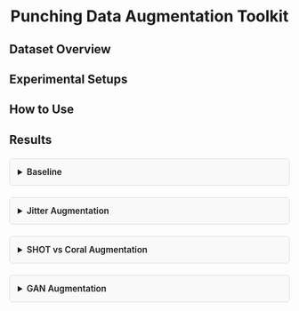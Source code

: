 
<h1 align="center">Punching Data Augmentation Toolkit</h1>


## Dataset Overview


## Experimental Setups

## How to Use


## Results
<details style="margin: 1.5em 0; padding: 1em; border: 1px solid #ddd; border-radius: 6px; background-color: #f9f9f9;">
  <summary style="font-size: 1.1em; font-weight: 600; cursor: pointer;">
    Baseline
  </summary>
  <div align="center" style="margin-top: 1em;">
    <img src="https://i.imgur.com/gZGy95c.jpeg" alt="Fully Supervised Diagram" style="max-width: 100%; height: auto; box-shadow: 0 2px 8px rgba(0,0,0,0.1);">
  </div>
</details>
<details style="margin: 1.5em 0; padding: 1em; border: 1px solid #ddd; border-radius: 6px; background-color: #f9f9f9;">
  <summary style="font-size: 1.1em; font-weight: 600; cursor: pointer;">
    Jitter Augmentation
  </summary>
  <div align="center" style="margin-top: 1em;">
    <img src="https://i.imgur.com/gqMoy77.jpeg" alt="Fully Supervised Diagram" style="max-width: 100%; height: auto; box-shadow: 0 2px 8px rgba(0,0,0,0.1);">
  </div>
</details>
<details style="margin: 1.5em 0; padding: 1em; border: 1px solid #ddd; border-radius: 6px; background-color: #f9f9f9;">
  <summary style="font-size: 1.1em; font-weight: 600; cursor: pointer;">
    SHOT vs Coral Augmentation
  </summary>
  <div align="center" style="margin-top: 1em;">
    <img src="https://i.imgur.com/6oVkmdQ.jpeg" alt="Fully Supervised Diagram" style="max-width: 100%; height: auto; box-shadow: 0 2px 8px rgba(0,0,0,0.1);">
    <img src="https://i.imgur.com/ioQ8WmT.jpeg" alt="Fully Supervised Diagram" style="max-width: 100%; height: auto; box-shadow: 0 2px 8px rgba(0,0,0,0.1);">
    <img src="https://i.imgur.com/aoqI5hQ.jpeg" alt="Fully Supervised Diagram" style="max-width: 100%; height: auto; box-shadow: 0 2px 8px rgba(0,0,0,0.1);">
    <img src="https://i.imgur.com/4Hattro.jpeg" alt="Fully Supervised Diagram" style="max-width: 100%; height: auto; box-shadow: 0 2px 8px rgba(0,0,0,0.1);">
    <img src="https://i.imgur.com/PpS4bPm.jpeg" alt="Fully Supervised Diagram" style="max-width: 100%; height: auto; box-shadow: 0 2px 8px rgba(0,0,0,0.1);">
  </div>
</details>
<details style="margin: 1.5em 0; padding: 1em; border: 1px solid #ddd; border-radius: 6px; background-color: #f9f9f9;">
  <summary style="font-size: 1.1em; font-weight: 600; cursor: pointer;">
    GAN Augmentation
  </summary>
  <div align="center" style="margin-top: 1em;">
    <img src="https://i.imgur.com/XZPKUgc.jpeg" alt="Fully Supervised Diagram" style="max-width: 100%; height: auto; box-shadow: 0 2px 8px rgba(0,0,0,0.1);">

  </div>
</details>
